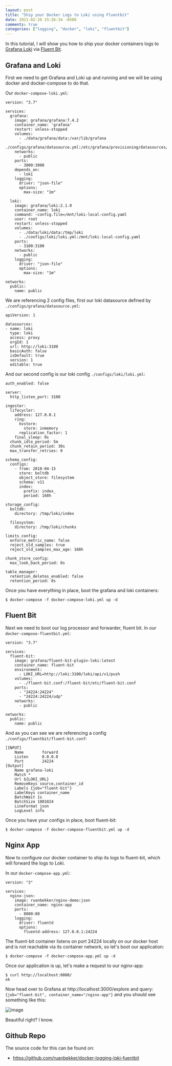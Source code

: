 ```yaml
---
layout: post
title: "Ship your Docker Logs to Loki using Fluentbit"
date: 2021-02-26 15:26:34 -0500
comments: true
categories: ["logging", "docker", "loki", "fluentbit"] 
---
```


In this tutorial, I will show you how to ship your docker containers logs to [Grafana Loki](https://grafana.com/oss/loki/) via [Fluent Bit](https://fluentbit.io/).

## Grafana and Loki

First we need to get Grafana and Loki up and running and we will be using docker and docker-compose to do that. 

Our `docker-compose-loki.yml`:

```
version: "3.7"

services:
  grafana:
    image: grafana/grafana:7.4.2
    container_name: 'grafana'
    restart: unless-stopped
    volumes:
      - ./data/grafana/data:/var/lib/grafana
      - ./configs/grafana/datasource.yml:/etc/grafana/provisioning/datasources/datasource.yml
    networks:
      - public
    ports:
      - 3000:3000
    depends_on:
      - loki
    logging:
      driver: "json-file"
      options:
        max-size: "1m"  
  
  loki:
    image: grafana/loki:2.1.0
    container_name: loki
    command: -config.file=/mnt/loki-local-config.yaml
    user: root
    restart: unless-stopped
    volumes:
      - ./data/loki/data:/tmp/loki
      - ./configs/loki/loki.yml:/mnt/loki-local-config.yaml
    ports:
      - 3100:3100
    networks:
      - public
    logging:
      driver: "json-file"
      options:
        max-size: "1m"

networks:
  public:
    name: public
```

We are referencing 2 config files, first our loki datasource defined by `./configs/grafana/datasource.yml`:

```
apiVersion: 1

datasources:
- name: loki
  type: loki
  access: proxy
  orgId: 1
  url: http://loki:3100
  basicAuth: false
  isDefault: true
  version: 1
  editable: true
```

And our second config is our loki config `./configs/loki/loki.yml`:

```
auth_enabled: false

server:
  http_listen_port: 3100

ingester:
  lifecycler:
    address: 127.0.0.1
    ring:
      kvstore:
        store: inmemory
      replication_factor: 1
    final_sleep: 0s
  chunk_idle_period: 5m
  chunk_retain_period: 30s
  max_transfer_retries: 0

schema_config:
  configs:
    - from: 2018-04-15
      store: boltdb
      object_store: filesystem
      schema: v11
      index:
        prefix: index_
        period: 168h

storage_config:
  boltdb:
    directory: /tmp/loki/index

  filesystem:
    directory: /tmp/loki/chunks

limits_config:
  enforce_metric_name: false
  reject_old_samples: true
  reject_old_samples_max_age: 168h

chunk_store_config:
  max_look_back_period: 0s

table_manager:
  retention_deletes_enabled: false
  retention_period: 0s
```

Once you have everything in place, boot the grafana and loki containers:

```
$ docker-compose -f docker-compose-loki.yml up -d
```

## Fluent Bit

Next we need to boot our log processor and forwarder, fluent bit. In our `docker-compose-fluentbit.yml`:

```
version: "3.7"

services:
  fluent-bit:
    image: grafana/fluent-bit-plugin-loki:latest
    container_name: fluent-bit
    environment:
      - LOKI_URL=http://loki:3100/loki/api/v1/push
    volumes:
      - ./fluent-bit.conf:/fluent-bit/etc/fluent-bit.conf
    ports:
      - "24224:24224"
      - "24224:24224/udp"
    networks:
      - public

networks:
  public:
    name: public
```

And as you can see we are referencing a config `./configs/fluentbit/fluent-bit.conf`:

```
[INPUT]
    Name        forward
    Listen      0.0.0.0
    Port        24224
[Output]
    Name grafana-loki
    Match *
    Url ${LOKI_URL}
    RemoveKeys source,container_id
    Labels {job="fluent-bit"}
    LabelKeys container_name
    BatchWait 1s
    BatchSize 1001024
    LineFormat json
    LogLevel info
```

Once you have your configs in place, boot fluent-bit:

```
$ docker-compose -f docker-compose-fluentbit.yml up -d
```

## Nginx App

Now to configure our docker container to ship its logs to fluent-bit, which will forward the logs to Loki.

In our `docker-compose-app.yml`:

```
version: "3"

services:
  nginx-json:
    image: ruanbekker/nginx-demo:json
    container_name: nginx-app
    ports:
      - 8080:80
    logging:
      driver: fluentd
      options:
        fluentd-address: 127.0.0.1:24224
```

The fluent-bit container listens on port 24224 locally on our docker host and is not reachable via its container network, so let's boot our application:

```
$ docker-compose -f docker-compose-app.yml up -d
```

Once our application is up, let's make a request to our nginx-app:

```
$ curl http://localhost:8080/
ok
```

Now head over to Grafana at http://localhost:3000/explore and query: `{job="fluent-bit", container_name="/nginx-app"}` and you should see something like this:

![image](https://user-images.githubusercontent.com/567298/109366000-03908900-789b-11eb-952e-36ff23657517.png)

Beautiful right? I know.

## Github Repo

The source code for this can be found on:

- https://github.com/ruanbekker/docker-logging-loki-fuentbit
